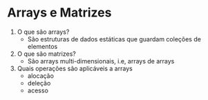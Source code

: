 # Arrays e Matrizes

1. O que são arrays?
    - São estruturas de dados estáticas que guardam coleções de elementos
2. O que são matrizes? 
    - São arrays multi-dimensionais, i.e, arrays de arrays
3. Quais operações são aplicáveis a arrays
    - alocação
    - deleção
    - acesso 
    
